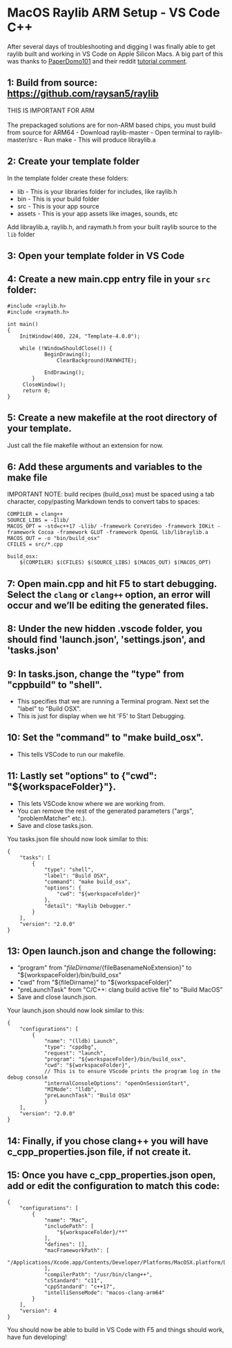 # MacOS Raylib ARM Setup - VS Code C++

After several days of troubleshooting and digging I was finally able to get raylib built and working in VS Code on Apple Silicon Macs. 
A big part of this was thanks to [PaperDomo101](https://github.com/Paperdomo101) and their reddit [tutorial comment](https://www.reddit.com/r/raylib/comments/sh586x/comment/hv4ezz5/?utm_source=share&utm_medium=web2x&context=3). 

## 1: Build from source: https://github.com/raysan5/raylib
THIS IS IMPORTANT FOR ARM<br><br>
The prepackaged solutions are for non-ARM based chips, you must build from source for ARM64
    - Download raylib-master
    - Open terminal to raylib-master/src
    - Run make
    - This will produce libraylib.a

## 2: Create your template folder
In the template folder create these folders:
  - lib - This is your libraries folder for includes, like raylib.h
  - bin - This is your build folder
  - src - This is your app source
  - assets - This is your app assets like images, sounds, etc

Add libraylib.a, raylib.h, and raymath.h from your built raylib source to the `lib` folder

## 3: Open your template folder in VS Code

## 4: Create a new main.cpp entry file in your `src` folder:

```
#include <raylib.h>
#include <raymath.h>

int main()
{
	InitWindow(400, 224, "Template-4.0.0");
	
	while (!WindowShouldClose()) {
        	BeginDrawing();
            	ClearBackground(RAYWHITE);
    
        	EndDrawing();
    	}
   	 CloseWindow();
   	 return 0;
}
```

## 5: Create a new makefile at the root directory of your template.
Just call the file makefile without an extension for now.

## 6: Add these arguments and variables to the make file
IMPORTANT NOTE: build recipes (build_osx) must be spaced using a tab character, copy/pasting Markdown tends to convert tabs to spaces:

```
COMPILER = clang++
SOURCE_LIBS = -Ilib/
MACOS_OPT = -std=c++17 -Llib/ -framework CoreVideo -framework IOKit -framework Cocoa -framework GLUT -framework OpenGL lib/libraylib.a
MACOS_OUT = -o "bin/build_osx"
CFILES = src/*.cpp

build_osx:
    $(COMPILER) $(CFILES) $(SOURCE_LIBS) $(MACOS_OUT) $(MACOS_OPT)
```

## 7: Open main.cpp and hit F5 to start debugging. Select the `clang` or `clang++` option, an error will occur and we’ll be editing the generated files.

## 8: Under the new hidden .vscode folder, you should find 'launch.json', 'settings.json', and 'tasks.json'

## 9: In tasks.json, change the "type" from "cppbuild" to "shell". 
- This specifies that we are running a Terminal program. Next set the "label" to "Build OSX". 
- This is just for display when we hit 'F5' to Start Debugging. 

## 10: Set the "command" to "make build_osx". 
- This tells VSCode to run our makefile. 

## 11: Lastly set "options" to {"cwd": "${workspaceFolder}"}. 
- This lets VSCode know where we are working from.
- You can remove the rest of the generated parameters ("args", "problemMatcher" etc.). 
- Save and close tasks.json.

You tasks.json file should now look similar to this:

```
{
    "tasks": [
        {
            "type": "shell",
            "label": "Build OSX",
            "command": "make build_osx",
            "options": {
                "cwd": "${workspaceFolder}"
            },
            "detail": "Raylib Debugger."
        }
    ],
    "version": "2.0.0"
}
```

## 13: Open launch.json and change the following:
- “program" from "${fileDirname}/${fileBasenameNoExtension}" to "${workspaceFolder}/bin/build_osx"
- "cwd" from "${fileDirname}" to "${workspaceFolder}"
- "preLaunchTask" from "C/C++: clang build active file" to "Build MacOS”
- Save and close launch.json.

Your launch.json should now look similar to this:

```
{
    "configurations": [
        {
            "name": "(lldb) Launch",
            "type": "cppdbg",
            "request": "launch",
            "program": "${workspaceFolder}/bin/build_osx",
            "cwd": "${workspaceFolder}",
            // This is to ensure VScode prints the program log in the debug console
            "internalConsoleOptions": "openOnSessionStart", 
            "MIMode": "lldb",
            "preLaunchTask": "Build OSX"
            }
    ],
    "version": "2.0.0"
}
```

## 14: Finally, if you chose clang++ you will have c_cpp_properties.json file, if not create it.

## 15: Once you have c_cpp_properties.json open, add or edit the configuration to match this code:

```
{
    "configurations": [
        {
            "name": "Mac",
            "includePath": [
                "${workspaceFolder}/**"
            ],
            "defines": [],
            "macFrameworkPath": [
                "/Applications/Xcode.app/Contents/Developer/Platforms/MacOSX.platform/Developer/SDKs/MacOSX.sdk/System/Library/Frameworks"
            ],
            "compilerPath": "/usr/bin/clang++",
            "cStandard": "c11",
            "cppStandard": "c++17",
            "intelliSenseMode": "macos-clang-arm64"
        }
    ],
    "version": 4
}
```

You should now be able to build in VS Code with F5 and things should work, have fun developing!
